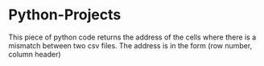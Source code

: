 # Python-Projects
This piece of python code returns the address of the cells where there is a mismatch between two csv files.
The address is in the form (row number, column header)
